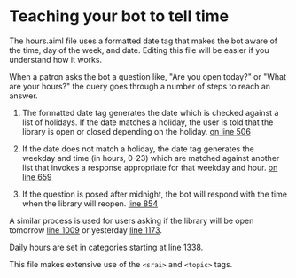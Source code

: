 # Teaching your bot to tell time #

The hours.aiml file uses a formatted date tag that makes the bot aware of the time, day of the week, and date. Editing this file will be easier if you understand how it works.

When a patron asks the bot a question like, "Are you open today?" or "What are your hours?" the query goes through a number of steps to reach an answer.

1. The formatted date tag generates the date which is checked against a list of holidays. If the date matches a holiday, the user is told that the library is open or closed depending on the holiday. [on line 506](starting.md)

2. If the date does not match a holiday, the date tag generates the weekday and time (in hours, 0-23) which are matched against another list that invokes a response appropriate for that weekday and hour. [on line 659](starting.md)

3. If the question is posed after midnight, the bot will respond with the time when the library will reopen. [line 854](starting.md)


A similar process is used for users asking if the library will be open tomorrow [line 1009](starting.md) or yesterday [line 1173](starting.md).

Daily hours are set in categories starting at line 1338.

This file makes extensive use of the `<srai>` and `<topic>` tags.